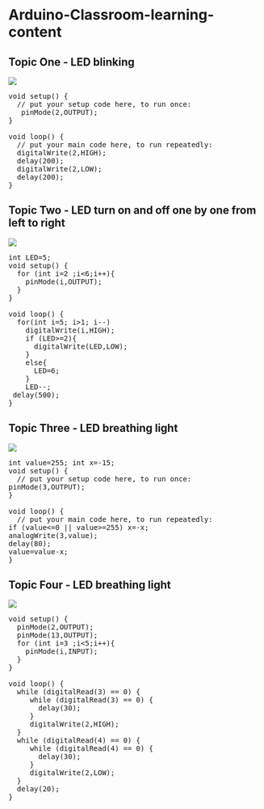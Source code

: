 # Arduino-Classroom-learning-content
## Topic One - LED blinking
![](https://github.com/YuRen-Su/Arduino-Classroom-learning-content/blob/main/LED%20blink%20GIF.gif)
<pre style="word-wrap: break-word; white-space: pre-wrap;">void setup() {
  // put your setup code here, to run once:
   pinMode(2,OUTPUT);
}

void loop() {
  // put your main code here, to run repeatedly:
  digitalWrite(2,HIGH);
  delay(200);
  digitalWrite(2,LOW);
  delay(200);
}
</pre>
##  Topic Two - LED turn on and off one by one from left to right
![](https://github.com/YuRen-Su/Arduino-Classroom-learning-content/blob/main/LED%20turn%20on%20and%20off%20one%20by%20one%20from%20left%20to%20right%20%20GIF.gif)
<pre style="word-wrap: break-word; white-space: pre-wrap;">int LED=5;
void setup() {
  for (int i=2 ;i&lt;6;i++){
    pinMode(i,OUTPUT);
  }
}

void loop() {
  for(int i=5; i&gt;1; i--)
    digitalWrite(i,HIGH);
    if (LED&gt;=2){
      digitalWrite(LED,LOW);
    }
    else{
      LED=6;
    }   
    LED--;
 delay(500);
}
</pre>
##  Topic Three - LED breathing light
![](https://github.com/YuRen-Su/Arduino-Classroom-learning-content/blob/main/LED%20breathing%20light%20GIF.gif)
<pre style="word-wrap: break-word; white-space: pre-wrap;">int value=255; int x=-15;
void setup() {
  // put your setup code here, to run once:
pinMode(3,OUTPUT);
}

void loop() {
  // put your main code here, to run repeatedly:
if (value&lt;=0 || value&gt;=255) x=-x;
analogWrite(3,value);
delay(80);
value=value-x;
}
</pre>
##  Topic Four - LED breathing light
![](https://github.com/YuRen-Su/Arduino-Classroom-learning-content/blob/main/Button%20%2B%20Relay%20Switch%20GIF.gif)
<pre style="word-wrap: break-word; white-space: pre-wrap;">void setup() {
  pinMode(2,OUTPUT);
  pinMode(13,OUTPUT);
  for (int i=3 ;i&lt;5;i++){
    pinMode(i,INPUT);
  }  
}

void loop() {
  while (digitalRead(3) == 0) {
     while (digitalRead(3) == 0) {
       delay(30);
     }
     digitalWrite(2,HIGH);
  }
  while (digitalRead(4) == 0) {
     while (digitalRead(4) == 0) {
       delay(30);
     }
     digitalWrite(2,LOW);
  }
  delay(20);
}
</pre>
